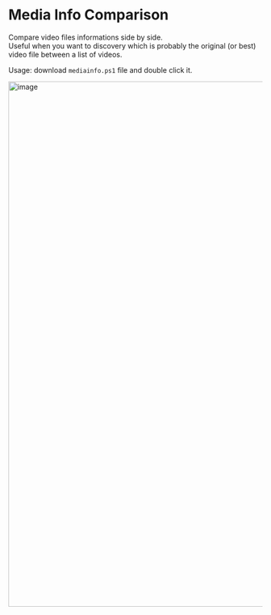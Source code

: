 # Media Info Comparison

Compare video files informations side by side.  
Useful when you want to discovery which is probably the original (or best) video file between a list of videos.  

Usage: download `mediainfo.ps1` file and double click it.   

<img width="1920" height="1040" alt="image" src="https://github.com/user-attachments/assets/51d07213-6a7d-4957-a7bd-b8ec64a92487" />


